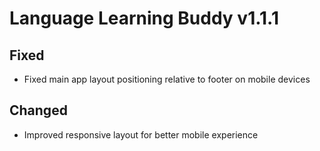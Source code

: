 # Language Learning Buddy v1.1.1

## Fixed

- Fixed main app layout positioning relative to footer on mobile devices

## Changed

- Improved responsive layout for better mobile experience
